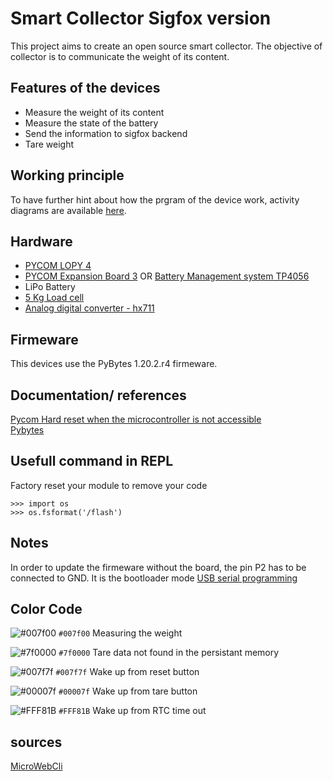 # Smart Collector Sigfox version 

This project aims to create an open source smart collector. The objective of collector is to communicate the weight of its content.

## Features of the devices 
* Measure the weight of its content
* Measure the state of the battery
* Send the information to sigfox backend
* Tare weight

## Working principle
To have further hint about how the prgram of the device work, activity diagrams are available [here](doc/img/ActivityDiagrams.md).

## Hardware  
* [PYCOM LOPY 4](https://pycom.io/product/lopy4/)
* [PYCOM Expansion Board 3](https://pycom.io/product/expansion-board-3-0/) OR [Battery Management system TP4056](https://www.amazon.fr/Greluma-Interface-Chargeur-Batterie-Protection/dp/B08XWZFPRB/ref=bmx_dp_qanayhuo_5/262-1009802-0928702?pd_rd_w=CqLMz&pf_rd_p=4bc5b1b7-6c70-40d0-a70a-3ed2ca409d95&pf_rd_r=4GV6H1HBT1N7D93DD10B&pd_rd_r=d61cc57d-de6f-49c7-85b7-10e0572cf781&pd_rd_wg=zi9uJ&pd_rd_i=B08XWZFPRB&psc=1)
* LiPo Battery
* [5 Kg Load cell](https://www.gotronic.fr/art-capteur-de-force-5-kg-czl635-5-17599.htm)
* [Analog digital converter - hx711](https://www.gotronic.fr/art-amplificateur-hx711-grove-101020712-31346.htm)


## Firmeware
This devices use the PyBytes 1.20.2.r4 firmeware.


## Documentation/ references 
[Pycom Hard reset when the microcontroller is not accessible](https://docs.pycom.io/gettingstarted/programming/safeboot/)  
[Pybytes](https://pybytes.pycom.io)

## Usefull command in REPL

Factory reset your module to remove your code
```
>>> import os
>>> os.fsformat('/flash')
```

## Notes
In order to update the firmeware without the board, the pin P2 has to be connected to GND. It is the bootloader mode [USB serial programming](https://docs.pycom.io/gettingstarted/programming/usbserial/)


## Color Code
![#007f00](https://via.placeholder.com/15/007f00/000000?text=+) `#007f00` Measuring the weight

![#7f0000](https://via.placeholder.com/15/7f0000/000000?text=+) `#7f0000` Tare data not found in the persistant memory

![#007f7f](https://via.placeholder.com/15/007f7f/000000?text=+) `#007f7f` Wake up from reset button

![#00007f](https://via.placeholder.com/15/00007f/000000?text=+) `#00007f` Wake up from tare button

![#FFF81B](https://via.placeholder.com/15/FFF81B/000000?text=+) `#FFF81B` Wake up from RTC time out

## sources
[MicroWebCli](https://github.com/jczic/MicroWebCli)
